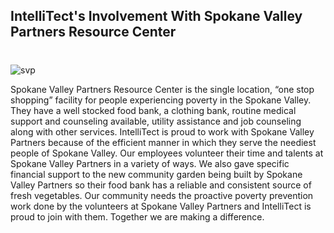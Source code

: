 

## IntelliTect's Involvement With Spokane Valley Partners Resource Center
#
![svp](https://intellitect.com/wp-content/uploads/2015/01/svp.jpg "IntelliTect and Spokane Valley Partners") 

Spokane Valley Partners Resource Center is the single location, “one stop shopping” facility for people experiencing poverty in the Spokane Valley. They have a well stocked food bank, a clothing bank, routine medical support and counseling available, utility assistance and job counseling along with other services. IntelliTect is proud to work with Spokane Valley Partners because of the efficient manner in which they serve the neediest people of Spokane Valley. Our employees volunteer their time and talents at Spokane Valley Partners in a variety of ways. We also gave specific financial support to the new community garden being built by Spokane Valley Partners so their food bank has a reliable and consistent source of fresh vegetables. Our community needs the proactive poverty prevention work done by the volunteers at Spokane Valley Partners and IntelliTect is proud to join with them. Together we are making a difference.
